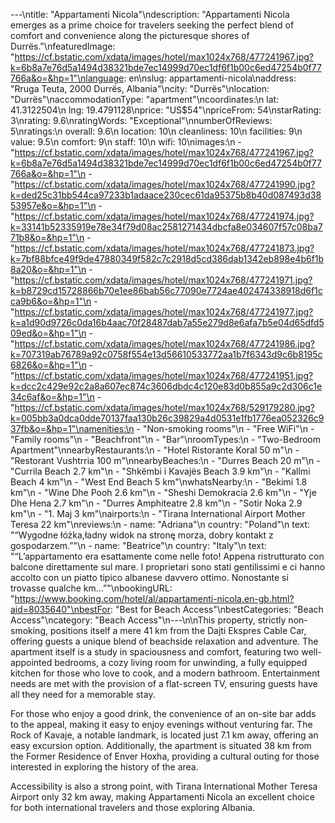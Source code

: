 ---\ntitle: "Appartamenti Nicola"\ndescription: "Appartamenti Nicola emerges as a prime choice for travelers seeking the perfect blend of comfort and convenience along the picturesque shores of Durrës."\nfeaturedImage: "https://cf.bstatic.com/xdata/images/hotel/max1024x768/477241967.jpg?k=6b8a7e76d5a1494d38321bde7ec14999d70ec1df6f1b00c6ed47254b0f77766a&o=&hp=1"\nlanguage: en\nslug: appartamenti-nicola\naddress: "Rruga Teuta, 2000 Durrës, Albania"\ncity: "Durrës"\nlocation: "Durrës"\naccommodationType: "apartment"\ncoordinates:\n  lat: 41.3122504\n  lng: 19.4791128\nprice: "US$54"\npriceFrom: 54\nstarRating: 3\nrating: 9.6\nratingWords: "Exceptional"\nnumberOfReviews: 5\nratings:\n  overall: 9.6\n  location: 10\n  cleanliness: 10\n  facilities: 9\n  value: 9.5\n  comfort: 9\n  staff: 10\n  wifi: 10\nimages:\n  - "https://cf.bstatic.com/xdata/images/hotel/max1024x768/477241967.jpg?k=6b8a7e76d5a1494d38321bde7ec14999d70ec1df6f1b00c6ed47254b0f77766a&o=&hp=1"\n  - "https://cf.bstatic.com/xdata/images/hotel/max1024x768/477241990.jpg?k=ded25c31bb544ca97233b1adaace230cec61da95375b8b40d087493d3853957e&o=&hp=1"\n  - "https://cf.bstatic.com/xdata/images/hotel/max1024x768/477241974.jpg?k=33141b52335919e78e34f79d08ac2581271434dbcfa8e034607f57c08ba771b8&o=&hp=1"\n  - "https://cf.bstatic.com/xdata/images/hotel/max1024x768/477241873.jpg?k=7bf88bfce49f9de47880349f582c7c2918d5cd386dab1342eb898e4b6f1b8a20&o=&hp=1"\n  - "https://cf.bstatic.com/xdata/images/hotel/max1024x768/477241971.jpg?k=b8729cd15728866b70e1ee86bab56c77090e7724ae402474338918d6f1cca9b6&o=&hp=1"\n  - "https://cf.bstatic.com/xdata/images/hotel/max1024x768/477241977.jpg?k=a1d90d9726c0da16b4aac70f28487dab7a55e279d8e6afa7b5e04d65dfd509ed&o=&hp=1"\n  - "https://cf.bstatic.com/xdata/images/hotel/max1024x768/477241986.jpg?k=707319ab76789a92c0758f554e13d56610533772aa1b7f6343d9c6b8195c6826&o=&hp=1"\n  - "https://cf.bstatic.com/xdata/images/hotel/max1024x768/477241951.jpg?k=dcc2c429e92c2a8a607ec874c3606dbdc4c120e83d0b855a9c2d306c1e34c6af&o=&hp=1"\n  - "https://cf.bstatic.com/xdata/images/hotel/max1024x768/529179280.jpg?k=005bb3a0dca0dde70137faa130b26c39829a4d0531e1fb1776ea052326c937fb&o=&hp=1"\namenities:\n  - "Non-smoking rooms"\n  - "Free WiFi"\n  - "Family rooms"\n  - "Beachfront"\n  - "Bar"\nroomTypes:\n  - "Two-Bedroom Apartment"\nnearbyRestaurants:\n  - "Hotel Ristorante Koral 50 m"\n  - "Restorant Vushtrria 100 m"\nnearbyBeaches:\n  - "Durres Beach 20 m"\n  - "Currila Beach 2.7 km"\n  - "Shkëmbi i Kavajës Beach 3.9 km"\n  - "Kallmi Beach 4 km"\n  - "West End Beach 5 km"\nwhatsNearby:\n  - "Bekimi 1.8 km"\n  - "Wine Dhe Pooh 2.6 km"\n  - "Sheshi Demokracia 2.6 km"\n  - "Yje Dhe Hena 2.7 km"\n  - "Durres Amphiteatre 2.8 km"\n  - "Sotir Noka 2.9 km"\n  - "1. Maj 3 km"\nairports:\n  - "Tirana International Airport Mother Teresa 22 km"\nreviews:\n  - name: "Adriana"\n    country: "Poland"\n    text: "“Wygodne łóżka,ładny widok na stronę morza, dobry kontakt z gospodarzem.”"\n  - name: "Beatrice"\n    country: "Italy"\n    text: "“L’appartamento era esattamente come nelle foto! Appena ristrutturato con balcone direttamente sul mare. I proprietari sono stati gentilissimi e ci hanno accolto con un piatto tipico albanese davvero ottimo. Nonostante si trovasse qualche km...”"\nbookingURL: "https://www.booking.com/hotel/al/appartamenti-nicola.en-gb.html?aid=8035640"\nbestFor: "Best for Beach Access"\nbestCategories: "Beach Access"\ncategory: "Beach Access"\n---\n\nThis property, strictly non-smoking, positions itself a mere 41 km from the Dajti Ekspres Cable Car, offering guests a unique blend of beachside relaxation and adventure. The apartment itself is a study in spaciousness and comfort, featuring two well-appointed bedrooms, a cozy living room for unwinding, a fully equipped kitchen for those who love to cook, and a modern bathroom. Entertainment needs are met with the provision of a flat-screen TV, ensuring guests have all they need for a memorable stay.

For those who enjoy a good drink, the convenience of an on-site bar adds to the appeal, making it easy to enjoy evenings without venturing far. The Rock of Kavaje, a notable landmark, is located just 7.1 km away, offering an easy excursion option. Additionally, the apartment is situated 38 km from the Former Residence of Enver Hoxha, providing a cultural outing for those interested in exploring the history of the area.

Accessibility is also a strong point, with Tirana International Mother Teresa Airport only 32 km away, making Appartamenti Nicola an excellent choice for both international travelers and those exploring Albania.